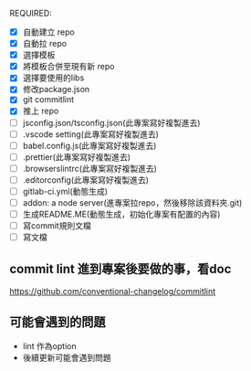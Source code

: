 REQUIRED:

- [x] 自動建立 repo
- [x] 自動拉 repo
- [x] 選擇模板
- [x] 將模板合併至現有新 repo
- [x] 選擇要使用的libs
- [x] 修改package.json
- [x] git commitlint
- [x] 推上 repo
- [ ] jsconfig.json/tsconfig.json(此專案寫好複製進去)
- [ ] .vscode setting(此專案寫好複製進去)
- [ ] babel.config.js(此專案寫好複製進去)
- [ ] .prettier(此專案寫好複製進去)
- [ ] .browserslintrc(此專案寫好複製進去)
- [ ] .editorconfig(此專案寫好複製進去)
- [ ] gitlab-ci.yml(動態生成)
- [ ] addon: a node server(進專案拉repo，然後移除該資料夾.git)
- [ ] 生成README.ME(動態生成，初始化專案有配置的內容)
- [ ] 寫commit規則文檔
- [ ] 寫文檔
## commit lint 進到專案後要做的事，看doc
https://github.com/conventional-changelog/commitlint
## 可能會遇到的問題

- lint 作為option
- 後續更新可能會遇到問題

